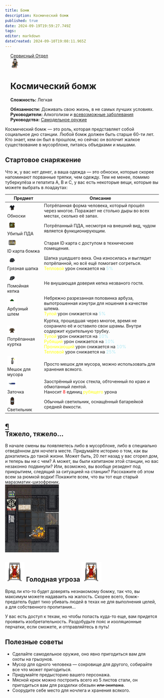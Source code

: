 ```yaml
---
title: Бомж
description: Космический бомж
published: true
date: 2024-09-19T19:59:27.749Z
tags: 
editor: markdown
dateCreated: 2024-09-10T19:08:11.965Z
---
```


<div style="display: flex; justify-content: center;">
<div class="roles-passport serv">
  <div class="title serv "><a href="/roles">Сервисный Отдел</a></div>
  <div>
    <div><div><img src="/roles/bomz2.png" id="playAudio" style="cursor: pointer;"></div></div>
  <div><div>
    <h1>Космический бомж</h1>
    <p><strong>Сложность:</strong> Легкая</p>
    <strong>Обязанности:</strong> Доживать свою жизнь, в не самых лучших условиях.<br>
    <b>Руководители:</b> Алкоголизм и  <a href="/guides/psychologicaldiseases" class="is-internal-link is-valid-page">всевозможные заболевания</a><br>
    <b>Руководства:</b> <a href="/guides/handmadeweapons" class="is-internal-link is-valid-page">Cамодельное оружие</a>
  </div></div>
  </div>
</div>
</div>

<p><audio id="lobbyMusic" src="/roles/serv/musicbomzh.mp3"></audio></p>
<p>Космический бомж — это роль, которая представляет собой социальное дно станции. Любой бомж должен быть старше 60-ти лет. Кто знает, кем он был в прошлом, но сейчас он волочит жалкое существование в мусорблоке, питаясь объедками и мышами.</p>
<h2> 
  <div class="box">
    <span> Стартовое снаряжение </span>
  </div>
</h2><div>
Что ж, у вас нет денег, а ваша одежда — это обноски, которые скорее напоминают порванные тряпки, чем одежду. Тем не менее, помимо туберкулёза и гепатита A, B и C, у вас есть некоторые вещи, которые вы можете выбрать в лоадаутах:
</div><center>
  <table class="ser">
    <thead>
      <tr>
        <th>Предмет</th>
        <th>Описание</th>
      </tr>
    </thead>
    <tbody>
      <tr>
        <td><img src="/roles/serv/bomzh.png"><br>
        Обноски</td>
        <td>Потрёпанная форма человека, который прошёл через многое. Поражает не столько дыры во всех местах, сколько её запах.</td>
      </tr>
      <tr>
        <td><img src="/roles/serv/pda-bomzh.png"><br>Убитый ПДА</td>
        <td>Потрёпанный ПДА, несмотря на внешний вид, чудом является функционирующим.</td>
      </tr>
      <tr>
        <td><img src="/roles/serv/debomzhidt.png"><br>ID карта бомжа</td>
        <td>Старая ID карта с доступом в технические помещения.</td>
      </tr>
      <tr>
        <td><img src="/roles/serv/bomzhhat.png"><br>Грязная шапка</td>
        <td>Шапка ушедшего века. Она износилась и выглядит потрёпанной, но всё ещё помогает согреться. <br><span style="color:yellow">Тепловой</span> урон снижается на <span style="color:#ace7f2">5%</span></td>
      </tr>
      <tr>
        <td><img src="/roles/serv/bomzcap.png"><br>Помойная кепка</td>
        <td>Не внушающая доверия кепка незваного гостя.</td>
      </tr>
      <tr>
        <td><img src="/roles/serv/melon.png"><br>Арбузный шлем</td>
        <td>Небрежно разрезанная половинка арбуза, выпотрошенная изнутри для ношения в качестве шлема.<br><span style="color:yellow">Тупой</span> урон снижается на <span style="color:#ace7f2">5%</span></td>
      </tr>
      <tr>
        <td><img src="/roles/serv/bomzhcoat.png"><br>Потрёпанная куртка</td>
        <td>Куртка, прошедшая через многое, время не сохранило её и оставило свои шрамы. Внутри содержит курительную трубку.<br><span style="color:yellow">Тупой</span> урон снижается на <span style="color:#ace7f2">10%</span><br><span style="color:yellow">Рубящий</span> урон снижается на <span style="color:#ace7f2">10%</span><br><span style="color:yellow">Проникающий</span> урон снижается на <span style="color:#ace7f2">10%</span><br><span style="color:yellow">Тепловой</span> урон снижается на <span style="color:#ace7f2">25%</span></td>
      </tr>
      <tr>
        <td><img src="/roles/serv/trashbag.png"><br>Мешок для мусора</td>
        <td>Просто мешок для мусора, можно использовать для хранения всякого.</td>
      </tr>
      <tr>
        <td><img src="/roles/serv/shiv.png"><br>Заточка</td>
        <td>Заострённый кусок стекла, обточенный по краю и обмотанный лентой.<br> Наносит <span style="color:red">8</span> единиц <span style="color:yellow">рубящего</span> урона</td>
      </tr>
      <tr>
        <td><img src="/roles/serv/lantern.png"><br>Светильник</td>
        <td>Обычный светильник, оснащённый батарейкой средней ёмкости.</td>
      </tr>
    </tbody>
  </table>
</center>
<h2 id="тяжело-тяжело" class="toc-header"><a class="toc-anchor" href="#тяжело-тяжело">¶</a> 
  <div class="box">
    <span>Тяжело, тяжело...</span>
  </div>
</h2>
<div class="imageBox">
  <div>
В начале смены вы появляетесь либо в мусорблоке, либо в специально отведённом для ночлега месте. Придумайте историю о том, как вы докатились до такой жизни. Может быть, 20 лет назад у вас сгорел дом, и теперь вы ни с чем? А может, вы были капитаном этой станции, но вас незаконно подвинули? Или, возможно, вы вообще резидент под прикрытием, следящий за ситуацией на станции? Расскажите об этом всем за рюмкой водки! Покажите всем, что вы тот еще старый маразматик-шизофреник.
  </div>
  <img src="/roles/serv/baze.png">
</div>
<h2> 
  <div class="box">
    <img src="/roles/serv/spikebloody.png" style="min-width: 64px">
    <span> Голодная угроза </span>
    <img src="/roles/serv/spikebloody.png" style="min-width: 64px">
  </div>
</h2><div>
Вряд ли кто-то будет доверять незнакомому бомжу, так что, вы максимум можете надаваить на жалость. Скорее всего, бомж-предатель будет тихо убивать людей в техах не для выполнения целей, а для собственного пропитания...
</div><p>У вас есть доступ к техам, но чтобы попасть куда-то еще, вам придется проявить изобретательность. Раздобудьте пояс и изоляционные перчатки, если сможете, и отправляйтесь в путь!</p>
<h2> 
  <div class="box">
    <span>Полезные советы</span>
  </div>
</h2>
<ul>
<li>Сделайте самодельное оружие, оно явно пригодиться вам для охоты на грызунов.</li>
<li>Мусор для одного человека — сокровище для другого, собирайте все что может пригодиться.</li>
<li>Придумайте предысторию вашего персонажа.</li>
<li>Мясной крюк можно построить всего из 5 листов стали, он пригодиться вам для разделки обезьян <s>или экипажа</s>.</li>
<li>Соорудите себе место для ночлега и хранения всякого.</li>
</ul>

<div class="table"></div></div></template><template slot="comments"><div><comments></comments></div></template></page></div>